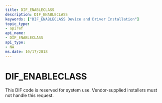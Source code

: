 ```yaml
---
title: DIF_ENABLECLASS
description: DIF_ENABLECLASS
keywords: ["DIF_ENABLECLASS Device and Driver Installation"]
topic_type:
- apiref
api_name:
- DIF_ENABLECLASS
api_type:
- NA
ms.date: 10/17/2018
---
```


# DIF_ENABLECLASS


This DIF code is reserved for system use. Vendor-supplied installers must not handle this request.

 

 





